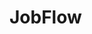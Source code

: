 # JobFlow

<!-- JobFlow: Effortlessly track job applications for a smooth career journey with real-time progress insights. -->

<!-- Project in Action - [JobFlow](link) -->
